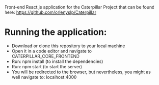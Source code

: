 Front-end React.js application for the Caterpillar Project that can be found here: https://github.com/orlenyslp/Caterpillar

# Running the application:

- Download or clone this repository to your local machine
- Open it in a code editor and navigate to CATERPILLAR_CORE_FRONTEND
- Run: npm install (to install the dependencies)
- Run: npm start (to start the server)
- You will be redirected to the browser, but nevertheless, you might as well navigate to: localhost:4000




